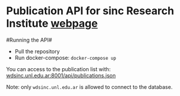 Publication API for sinc Research Institute [webpage](http://fich.unl.edu.ar/sinc/)
===================================================

#Running the API#

  * Pull the repository
  * Run docker-compose: `docker-compose up`
  
You can access to the publication list with: [wdsinc.unl.edu.ar:8001/api/publications.json](http://wdsinc.unl.edu.ar:8001/api/publications.json)

Note: only `wdsinc.unl.edu.ar` is allowed to connect to the database.
